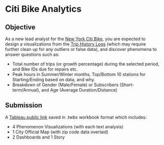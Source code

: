 # Citi Bike Analytics
## Objective
As a new lead analyst for the [New York Citi Bike](https://en.wikipedia.org/wiki/Citi_Bike), you are expected to design a visualizations from the [Trip History Logs](https://s3.amazonaws.com/tripdata/index.html) (which may require further clean up for any outliers or false data), and discover phenomena to answer questions such as:<p>
* Total number of trips (or growth percentage) during the selected period, and Bike IDs due for repairs etc. 
* Peak hours in Summer/Winter months, Top/Bottom 10 stations for Starting/Ending based on data, and why.
* Breakdown of Gender (Male/Female) or Subscribers (Short-term/Annual), and Age (Average Duration/Distance)

## Submission
A [Tableau public link](https://public.tableau.com/app/profile/toshi.torihara/viz/tableau-challenge_16321545143960/Starttimebyhour?publish=yes) saved in .twbx workbook format which includes:
* 4 Phenomenon Visualizations (with each text analysis)
* 1 City Official Map (with zip code data overlaid)
* 2 Dashboards and 1 Story

